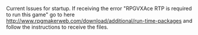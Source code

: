 Current Issues for startup.
If receiving the error "RPGVXAce RTP is required to run this game" go to here http://www.rpgmakerweb.com/download/additional/run-time-packages and follow the instructions to receive the files.
